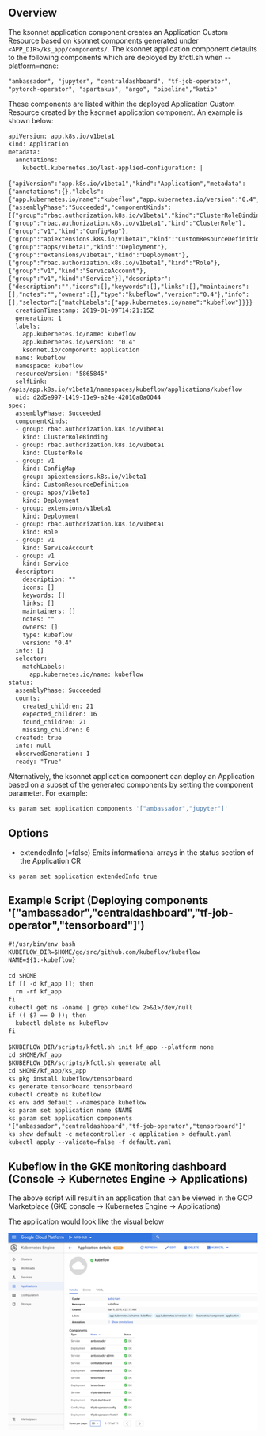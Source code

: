 ## Overview

The ksonnet application component creates an Application Custom Resource based on 
ksonnet components generated under `<APP_DIR>/ks_app/components/`. The ksonnet 
application component defaults to the following components which are deployed by kfctl.sh when --platform=none:

```
"ambassador", "jupyter", "centraldashboard", "tf-job-operator", "pytorch-operator", "spartakus", "argo", "pipeline","katib"
```

These components are listed within the deployed Application Custom Resource created by 
the ksonnet application component. An example is shown below:

```
apiVersion: app.k8s.io/v1beta1
kind: Application
metadata:
  annotations:
    kubectl.kubernetes.io/last-applied-configuration: |
      {"apiVersion":"app.k8s.io/v1beta1","kind":"Application","metadata":{"annotations":{},"labels":{"app.kubernetes.io/name":"kubeflow","app.kubernetes.io/version":"0.4","ksonnet.io/component":"application"},"name":"kubeflow","namespace":"kubeflow"},"spec":{"assemblyPhase":"Succeeded","componentKinds":[{"group":"rbac.authorization.k8s.io/v1beta1","kind":"ClusterRoleBinding"},{"group":"rbac.authorization.k8s.io/v1beta1","kind":"ClusterRole"},{"group":"v1","kind":"ConfigMap"},{"group":"apiextensions.k8s.io/v1beta1","kind":"CustomResourceDefinition"},{"group":"apps/v1beta1","kind":"Deployment"},{"group":"extensions/v1beta1","kind":"Deployment"},{"group":"rbac.authorization.k8s.io/v1beta1","kind":"Role"},{"group":"v1","kind":"ServiceAccount"},{"group":"v1","kind":"Service"}],"descriptor":{"description":"","icons":[],"keywords":[],"links":[],"maintainers":[],"notes":"","owners":[],"type":"kubeflow","version":"0.4"},"info":[],"selector":{"matchLabels":{"app.kubernetes.io/name":"kubeflow"}}}}
  creationTimestamp: 2019-01-09T14:21:15Z
  generation: 1
  labels:
    app.kubernetes.io/name: kubeflow
    app.kubernetes.io/version: "0.4"
    ksonnet.io/component: application
  name: kubeflow
  namespace: kubeflow
  resourceVersion: "5865845"
  selfLink: /apis/app.k8s.io/v1beta1/namespaces/kubeflow/applications/kubeflow
  uid: d2d5e997-1419-11e9-a24e-42010a8a0044
spec:
  assemblyPhase: Succeeded
  componentKinds:
  - group: rbac.authorization.k8s.io/v1beta1
    kind: ClusterRoleBinding
  - group: rbac.authorization.k8s.io/v1beta1
    kind: ClusterRole
  - group: v1
    kind: ConfigMap
  - group: apiextensions.k8s.io/v1beta1
    kind: CustomResourceDefinition
  - group: apps/v1beta1
    kind: Deployment
  - group: extensions/v1beta1
    kind: Deployment
  - group: rbac.authorization.k8s.io/v1beta1
    kind: Role
  - group: v1
    kind: ServiceAccount
  - group: v1
    kind: Service
  descriptor:
    description: ""
    icons: []
    keywords: []
    links: []
    maintainers: []
    notes: ""
    owners: []
    type: kubeflow
    version: "0.4"
  info: []
  selector:
    matchLabels:
      app.kubernetes.io/name: kubeflow
status:
  assemblyPhase: Succeeded
  counts:
    created_children: 21
    expected_children: 16
    found_children: 21
    missing_children: 0
  created: true
  info: null
  observedGeneration: 1
  ready: "True"
```

Alternatively, the ksonnet application component can deploy an Application 
based on a subset of the generated components by setting the component parameter. For example:

```bash
ks param set application components '["ambassador","jupyter"]'
```

## Options 

- extendedInfo (=false)
Emits informational arrays in the status section of the Application CR

```
ks param set application extendedInfo true
```

## Example Script (Deploying components '["ambassador","centraldashboard","tf-job-operator","tensorboard"]')

```
#!/usr/bin/env bash
KUBEFLOW_DIR=$HOME/go/src/github.com/kubeflow/kubeflow
NAME=${1:-kubeflow}

cd $HOME
if [[ -d kf_app ]]; then
  rm -rf kf_app
fi
kubectl get ns -oname | grep kubeflow 2>&1>/dev/null
if (( $? == 0 )); then
  kubectl delete ns kubeflow
fi

$KUBEFLOW_DIR/scripts/kfctl.sh init kf_app --platform none
cd $HOME/kf_app
$KUBEFLOW_DIR/scripts/kfctl.sh generate all
cd $HOME/kf_app/ks_app
ks pkg install kubeflow/tensorboard
ks generate tensorboard tensorboard
kubectl create ns kubeflow
ks env add default --namespace kubeflow
ks param set application name $NAME
ks param set application components '["ambassador","centraldashboard","tf-job-operator","tensorboard"]'
ks show default -c metacontroller -c application > default.yaml
kubectl apply --validate=false -f default.yaml
```

## Kubeflow in the GKE monitoring dashboard  (Console -> Kubernetes Engine -> Applications)

The above script will result in an application that can be viewed in the GCP Marketplace
(GKE console -> Kubernetes Engine -> Applications)

The application would look like the visual below

![GCP Kubeflow Application](./docs/kubeflow_application.png "GCP Kubeflow Application")
